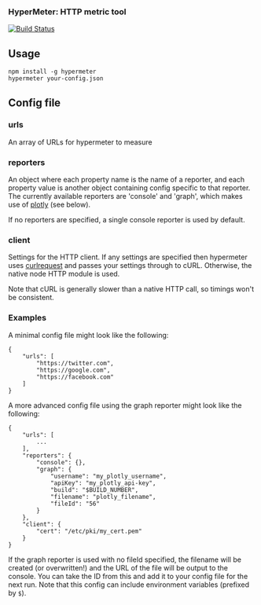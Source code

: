### HyperMeter: HTTP metric tool

[![Build Status](https://travis-ci.org/hgcummings/hypermeter.svg?branch=master)](https://travis-ci.org/hgcummings/hypermeter)

## Usage

```
npm install -g hypermeter
hypermeter your-config.json
```

## Config file

### urls

An array of URLs for hypermeter to measure

### reporters

An object where each property name is the name of a reporter, and each property
value is another object containing config specific to that reporter.
The currently available reporters are 'console' and 'graph',
which makes use of [plotly](https://plot.ly/) (see below).

If no reporters are specified, a single console reporter is used by default.

### client

Settings for the HTTP client. If any settings are specified then hypermeter uses
[curlrequest](https://github.com/chriso/curlrequest) and passes your settings
through to cURL. Otherwise, the native node HTTP module is used.

Note that cURL is generally slower than a native HTTP call, so timings won't be
consistent.

### Examples

A minimal config file might look like the following:

```
{
    "urls": [
        "https://twitter.com",
        "https://google.com",
        "https://facebook.com"
    ]
}
```

A more advanced config file using the graph reporter might look like the following:

```
{
    "urls": [
        ...
    ],
    "reporters": {
        "console": {},
        "graph": {
            "username": "my_plotly_username",
            "apiKey": "my_plotly_api-key",
            "build": "$BUILD_NUMBER",
            "filename": "plotly_filename",
            "fileId": "56"
        }
    },
    "client": {
        "cert": "/etc/pki/my_cert.pem"
    }
}
```

If the graph reporter is used with no fileId specified, the filename will be
created (or overwritten!) and the URL of the file will be output to the console.
You can take the ID from this and add it to your config file for the next run.
Note that this config can include environment variables (prefixed by `$`).
